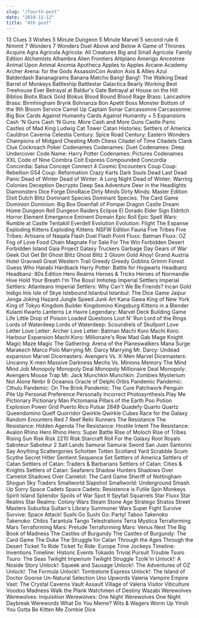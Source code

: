 ```yaml
---
slug: "/fourth-post"
date: "2018-11-12"
title: "4th post"
---
```


13 Clues
3 Wishes
5 Minute Dungeon
5 Minute Marvel
5 second rule
6 Nimmit
7 Wonders
7 Wonders Duel
Above and Below
A Game of Thrones
Acquire
Agra
Agricola
Agricola: All Creatures Big and Small
Agricola: Family Edition
Alchemists
Alhambra
Alien Frontiers
Altiplano
Amerigo
Ancestree
Animal Upon Animal
Anomia
Apotheca
Apples to Apples
Arcane Academy
Archer
Arena: for the Gods
AssassinCon
Avalon
Axis & Allies
Azul
Balderdash
Bananagrams
Banana Matcho
Bang!
Bang!: The Walking Dead
Barrel of Monkeys
Battleship
Battlestar Galactica
Bearly Working
Best Treehouse Ever
Betrayal at Baldur's Gate
Betrayal at House on the Hill
Biblios
Biotix
Black Gold
Blokus
Blood Bound
Blood Rage
Brass: Lancashire
Brass: Birmhingham
Brynk
Bohnanza
Bon Apetit
Boss Monster
Bottom of the 9th
Broom Service
Camel Up
Captain Sonar
Carcassonne
Carcassonne: Big Box
Cards Against Humanity
Cards Against Humanity + 5 Expansions
Cash 'N Guns
Cash 'N Guns: More Cash and More Guns
Castle Panic
Castles of Mad King Ludwig
Cat Tower
Catan Histories: Settlers of America
Cauldron
Caverna
Celestia
Century: Spice Road
Century: Eastern Wonders
Champions of Midgard
Cheating Moth
Chess
Citadel of Time
Citadels
Clank
Clue
Cockroach Poker
Codenames
Codenames: Duet
Codenames: Deep Undercover
Code Name: Harry Potter
Codenames: Pictures
Codenames XXL
Code of Nine
Coimbra
Colt Express
Compounded
Concordia
Concordia: Salsa
Concept
Connect 4
Cosmic Encounters
Coup
Coup: Rebellion G54
Coup: Reformation
Crazy Karts
Dark Souls
Dead Last
Dead Panic
Dead of Winter
Dead of Winter: A Long Night
Dead of Winter: Warring Colonies
Deception
Decrypto
Deep Sea Adventure
Deer in the Headlights
Diamonsters
Dice Forge
DinoRace
Dirty Minds
Dirty Minds: Master Edition
Dixit
Dutch Blitz
Dominant Species
Dominant Species: The Card Game
Dominion
Dominion: Big Box
Downfall of Pompei
Dragon Castle
Dream Home
Dungeon Roll
Dungeon Raiders
Eclipse
El Dorado
Elder Sign
Eldritch Horror
Element
Emergence
Eminent Domain
Epic Roll
Epic Spell Wars: Rumble at Castle Tentakill
Everdell
Evolution
Evolution: Flight
The Expanse
Exploding Kittens
Exploding Kittens: NSFW Edition
Fauna
Five Tribes
Five Tribes: Artisans of Naqala
Flash Duel
Flash Point
Fluxx: Batman
Fluxx: OZ
Fog of Love
Food Chain Magnate
For Sale
For The Win
Forbidden Desert
Forbidden Island
Gaia Project
Galaxy Truckers
Garbage Day
Gears of War
Geek Out
Get Bit
Ghost Blitz
Ghost Blitz 2
Gloom
Gold Ahoy!
Grand Austria Hotel
Gravwell
Great Western Trail
Greedy Greedy Goblins
Grimm Forest
Guess Who
Hanabi
Hardback
Harry Potter: Battle for Hogwarts
Headbanz
Headbanz: 80s Edition
Hero Realms
Heroes & Tricks
Heroes of Normandie
Hive
Hold Your Breath
I'm The Boss!
Imhotep
Imperial Settlers
Imperial Settlers: Atlanteans
Imperial Settlers: Why Can't We Be Friends?
Incan Gold
Indigo
Inis
Isle of Skye
Islebound
Istanbul
Istanbul: The Dice Game
Jaipur
Jenga
Joking Hazard
Jungle Speed
Junk Art
Kana Gawa
King of New York
King of Tokyo
Kingdom Builder
Kingdomino
Kingsburg
Kittens in a Blender
Kulami
Kwarto
Lanterns
Le Havre
Legendary: Marvel Deck Building Game
Life
Little Drop of Poison
Loaded Questions
Loot N' Run
Lord of the Rings
Lords of Waterdeep
Lords of Waterdeep: Scoundrels of Skullport
Love Letter
Love Letter: Archer
Love Letter: Batman
Machi Koro
Machi Koro: Harbour Expansion
Machi Koro: Millionaire's Row
Mad Gab
Mage Knight
Magic Maze
Magic The Gathering: Arena of the Planeswalkers
Mana Surge
Marakech
Marco Polo
Marrying Mr. Darcy
Marrying Mr. Darcy: Undead expansion
Marvel Dicemasters: Avengers Vs. X-Men
Marvel Dicemasters: Uncanny X-men
Massive Darkness
Mechs Vs. Minions
Memory
The Mind
Mind Job
Monopoly
Monopoly Deal
Monopoly Millionaire Deal
Monopoly: Avengers
Mouse Trap
Mr. Jack
Munchkin
Munchkin: Zombies
Mysterium
Not Alone
Nmbr 9
Oceanos
Oracle of Delphi
Orbis
Pandemic
Pandemic: Cthulu
Pandemic: On The Brink
Pandemic: The Cure
Patchwork
Penguin Pile Up
Personal Preference
Personally Incorrect
Photosynthesis
Play Me
Pictionary
Pictionary Man
Pictomania
Pillars of the Earth
Poo
Potion Explosion
Power Grid
Puerto Rico
Pulsar 2849
Quadefy
Quarto
Quartz
Queendomino
Quelf
Quorridor
Qwirkle
Qwirkle Cubes
Race for the Galaxy
Random Enounters
Red 7
Reef
Relic Runners
The Resistance
The Resistance: Hidden Agenda
The Resistance: Hostile Intent
The Resistance: Avalon
Rhino Hero
Rhino Hero: Super Battle
Rise of Moloch
Rise of Tribes
Rising Sun
Risk
Risk 2210
Risk:Starcraft
Roll For the Galaxy
Root
Royals
Saboteur
Saboteur 2
Salt Lands
Samurai
Samurai Sword
San Juan
Santorini
Say Anything
Scattergories
Schotten Totten
Scotland Yard
Scrabble
Scum
Scythe
Secret Hitler
Sentient
Sequence
Set
Settlers of America
Settlers of Catan
Settlers of Catan: Traders & Barbarians
Settlers of Catan: Cities & Knights
Settlers of Catan: Seafarers
Shadow Hunters
Shadows Over Camelot
Shadows Over Camelot: The Card Game
Sheriff of Nottingham
Shogun
Sky Traders
Smallworld
Slapshot
Smallworld: Underground
Smash Up
Sorry
Space Cadets
Space Cadets: Resistence is Futile
Spin Monkeys
Spirit Island
Splendor
Spoils of War
Spot It
Spyfall
Squarrels
Star Fluxx
Star Realms
Star Realms: Colony Wars
Steam
Stone Age
Stratego
Stratos
Street Masters
Suburbia
Sultan's Library
Summoner Wars
Super Fight
Survive
Survive: Space Attack!
Sushi Go
Sushi Go: Party!
Taboo
Takenoko
Takenoko: Chibis
Tarantula Tango
Telestrations
Terra Mystica
Terraforming Mars
Terraforming Mars: Prelude
Terraforming Mars: Venus Next
The Big Book of Madness
The Castles of Burgundy
The Castles of Burgundy: The Card Game
The Duke
The Struggle for Catan
Through the Ages
Through the Desert
Ticket To Ride
Ticket To Ride: Europe
Time Jockeys
Timeline: Inventions
Timeline: Historic Events
Tokaido
Trivial Pursuit
Trouble
Tsuro
Tsuro: The Seas
Twilight Imperium
Twilight Struggle
Tzolk'in
Unlock!: A Noside Story
Unlock!: Squeek and Sausage
Unlock!: The Adventures of OZ
Unlock!: The Formula
Unlock!: Tombstone Express
Unlock!: The Island of Doctor Goorse
Un-Natural Selection
Uno
Upwords
Valeria
Vampire Empire
Vast: The Crystal Caverns
Vault Assault
Village of Valeria
Visitor
Viticulture
Voodoo Madness
Walk the Plank
Watchmen of Destiny
Wazabi
Werewolves
Werewolves: Inquisition
Werewolves: One Night
Werewolves One Night Daybreak
Werewords
What Do You Meme?
Wits & Wagers
Worm Up
Yinsh
You Gotta Be Kitten Me
Zombie Dice
